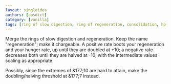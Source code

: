 ```yaml
---
layout: singleidea
authors: [aosdict]
category: [vanilla]
tags: [ring of slow digestion, ring of regeneration, consolidation, hp regeneration, hunger rate]
---
```

Merge the rings of slow digestion and regeneration. Keep the name "regeneration"; make it chargeable. A positive rate boots your regeneration and your hunger rate, up until they are doubled at +10; a negative rate decreases both until they are halved at -10, with the intermediate values scaling as appropriate.

Possibly, since the extremes of &177;10 are hard to attain, make the doubling/halving threshold at &177;7 instead.
